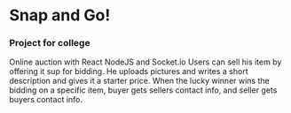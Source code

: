 # Snap and Go!
### Project for college

Online auction with React NodeJS and Socket.io
Users can sell his item by offering it sup for bidding. He uploads pictures and writes a short description and gives it a starter price.
When the lucky winner wins the bidding on a specific item, buyer gets sellers contact info, and seller gets buyers contact info.